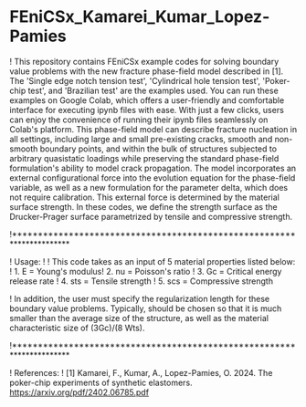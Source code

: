 # FEniCSx_Kamarei_Kumar_Lopez-Pamies
! This repository contains FEniCSx example codes for solving boundary value problems with the new fracture phase-field model described in [1]. The 'Single edge notch tension test', 'Cylindrical hole tension test', 'Poker-chip test', and 'Brazilian test' are the examples used. You can run these examples on Google Colab, which offers a user-friendly and comfortable interface for executing ipynb files with ease. With just a few clicks, users can enjoy the convenience of running their ipynb files seamlessly on Colab's platform. This phase-field model can describe fracture nucleation in all settings, including large and small pre-existing cracks, smooth and non-smooth boundary points, and within the bulk of structures subjected to arbitrary quasistatic loadings while preserving the standard phase-field formulation's ability to model crack propagation. The model incorporates an external configurational force into the evolution equation for the phase-field variable, as well as a new formulation for the parameter delta, which does not require calibration. This external force is determined by the material surface strength. In these codes, we define the strength surface as the Drucker-Prager surface parametrized by tensile and compressive strength. 

!********************************************************************** 

! Usage: ! ! This code takes as an input of 5 material properties listed below: ! 1. E = Young's modulus! 2. nu = Poisson's ratio ! 3. Gc = Critical energy release rate ! 4. sts = Tensile strength ! 5. scs = Compressive strength

! In addition, the user must specify the regularization length for these boundary value problems. Typically, should be chosen so that it is much smaller than the average size of the structure, as well as the material characteristic size of (3Gc)/(8 Wts).


!********************************************************************** 

! References:
! [1] Kamarei, F., Kumar, A., Lopez-Pamies, O. 2024. The poker-chip experiments of synthetic elastomers. https://arxiv.org/pdf/2402.06785.pdf
